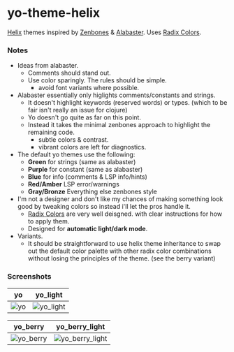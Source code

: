 # yo-theme-helix

[Helix][helix] themes inspired by [Zenbones][zenbones] &
[Alabaster][alabaster]. Uses [Radix Colors][radix].

### Notes

- Ideas from alabaster.
  - Comments should stand out.
  - Use color sparingly. The rules should be simple.
    - avoid font variants where possible.
- Alabaster essentially only higlights comments/constants and strings. 
  - It doesn't highlight keywords (reserved words) or types. (which to be fair isn't really an issue for
  clojure)
  - Yo doesn't go quite as far on this point.
  - Instead it takes the minimal zenbones approach to highlight the remaining code.
    - subtle colors & contrast.
    - vibrant colors are left for diagnostics.
- The default yo themes use the following:
  - **Green** for strings (same as alabaster)
  - **Purple** for constant (same as alabaster)
  - **Blue** for info (comments & LSP info/hints)
  - **Red/Amber** LSP error/warnings
  - **Gray/Bronze** Everything else zenbones style
- I'm not a designer and don't like my chances of making something look good by
  tweaking colors so instead i'll let the pros handle it.
  - [Radix Colors][radix] are very well deisgned. with clear instructions for
    how to apply them.
  - Designed for **automatic light/dark mode**.
- Variants.
  - It should be straightforward to use helix theme inheritance to swap out the
    default color palette with other radix color combinations without losing the
    principles of the theme. (see the berry variant)
    
### Screenshots

| **yo** | **yo_light** |
|:-:|:-:|
|![yo](https://user-images.githubusercontent.com/4220099/213587637-47feb9cb-16f1-4a0e-998d-5e684321a6b6.png)|![yo_light](https://user-images.githubusercontent.com/4220099/213587651-824ab69b-9c67-49d4-b045-cd17b540fb2f.png)|

| **yo_berry** | **yo_berry_light** |
|:-:|:-:|
|![yo_berry](https://user-images.githubusercontent.com/4220099/213587643-8cdf4995-cb78-44f4-a0f4-a1221d59bb22.png)|![yo_berry_light](https://user-images.githubusercontent.com/4220099/213587646-d4141b57-322d-4e1f-9d43-1d33e755bc96.png)|


[helix]: https://helix-editor.com/
[zenbones]: https://github.com/mcchrish/zenbones.nvim
[alabaster]: https://github.com/tonsky/vscode-theme-alabaster
[radix]: https://www.radix-ui.com/colors

